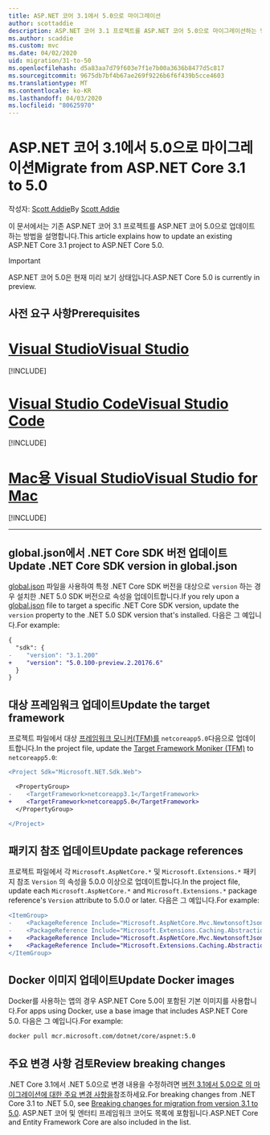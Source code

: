 ```yaml
---
title: ASP.NET 코어 3.1에서 5.0으로 마이그레이션
author: scottaddie
description: ASP.NET 코어 3.1 프로젝트를 ASP.NET 코어 5.0으로 마이그레이션하는 방법을 알아봅니다.
ms.author: scaddie
ms.custom: mvc
ms.date: 04/02/2020
uid: migration/31-to-50
ms.openlocfilehash: d5a83aa7d79f603e7f1e7b00a3636b8477d5c817
ms.sourcegitcommit: 9675db7bf4b67ae269f9226b6f6f439b5cce4603
ms.translationtype: MT
ms.contentlocale: ko-KR
ms.lasthandoff: 04/03/2020
ms.locfileid: "80625970"
---
```

# <a name="migrate-from-aspnet-core-31-to-50"></a><span data-ttu-id="7beda-103">ASP.NET 코어 3.1에서 5.0으로 마이그레이션</span><span class="sxs-lookup"><span data-stu-id="7beda-103">Migrate from ASP.NET Core 3.1 to 5.0</span></span>

<span data-ttu-id="7beda-104">작성자: [Scott Addie](https://github.com/scottaddie)</span><span class="sxs-lookup"><span data-stu-id="7beda-104">By [Scott Addie](https://github.com/scottaddie)</span></span>

<span data-ttu-id="7beda-105">이 문서에서는 기존 ASP.NET 코어 3.1 프로젝트를 ASP.NET 코어 5.0으로 업데이트하는 방법을 설명합니다.</span><span class="sxs-lookup"><span data-stu-id="7beda-105">This article explains how to update an existing ASP.NET Core 3.1 project to ASP.NET Core 5.0.</span></span>

> [!IMPORTANT]
> <span data-ttu-id="7beda-106">ASP.NET 코어 5.0은 현재 미리 보기 상태입니다.</span><span class="sxs-lookup"><span data-stu-id="7beda-106">ASP.NET Core 5.0 is currently in preview.</span></span>

## <a name="prerequisites"></a><span data-ttu-id="7beda-107">사전 요구 사항</span><span class="sxs-lookup"><span data-stu-id="7beda-107">Prerequisites</span></span>

# <a name="visual-studio"></a>[<span data-ttu-id="7beda-108">Visual Studio</span><span class="sxs-lookup"><span data-stu-id="7beda-108">Visual Studio</span></span>](#tab/visual-studio)

[!INCLUDE[](~/includes/net-core-prereqs-vs-5.0.md)]

# <a name="visual-studio-code"></a>[<span data-ttu-id="7beda-109">Visual Studio Code</span><span class="sxs-lookup"><span data-stu-id="7beda-109">Visual Studio Code</span></span>](#tab/visual-studio-code)

[!INCLUDE[](~/includes/net-core-prereqs-vsc-5.0.md)]

# <a name="visual-studio-for-mac"></a>[<span data-ttu-id="7beda-110">Mac용 Visual Studio</span><span class="sxs-lookup"><span data-stu-id="7beda-110">Visual Studio for Mac</span></span>](#tab/visual-studio-mac)

[!INCLUDE[](~/includes/net-core-prereqs-mac-5.0.md)]

---

## <a name="update-net-core-sdk-version-in-globaljson"></a><span data-ttu-id="7beda-111">global.json에서 .NET Core SDK 버전 업데이트</span><span class="sxs-lookup"><span data-stu-id="7beda-111">Update .NET Core SDK version in global.json</span></span>

<span data-ttu-id="7beda-112">[global.json](/dotnet/core/tools/global-json) 파일을 사용하여 특정 .NET Core SDK 버전을 대상으로 `version` 하는 경우 설치한 .NET 5.0 SDK 버전으로 속성을 업데이트합니다.</span><span class="sxs-lookup"><span data-stu-id="7beda-112">If you rely upon a [global.json](/dotnet/core/tools/global-json) file to target a specific .NET Core SDK version, update the `version` property to the .NET 5.0 SDK version that's installed.</span></span> <span data-ttu-id="7beda-113">다음은 그 예입니다.</span><span class="sxs-lookup"><span data-stu-id="7beda-113">For example:</span></span>

```diff
{
  "sdk": {
-    "version": "3.1.200"
+    "version": "5.0.100-preview.2.20176.6"
  }
}
```

## <a name="update-the-target-framework"></a><span data-ttu-id="7beda-114">대상 프레임워크 업데이트</span><span class="sxs-lookup"><span data-stu-id="7beda-114">Update the target framework</span></span>

<span data-ttu-id="7beda-115">프로젝트 파일에서 대상 [프레임워크 모니커(TFM)를](/dotnet/standard/frameworks) `netcoreapp5.0`다음으로 업데이트합니다.</span><span class="sxs-lookup"><span data-stu-id="7beda-115">In the project file, update the [Target Framework Moniker (TFM)](/dotnet/standard/frameworks) to `netcoreapp5.0`:</span></span>

```diff
<Project Sdk="Microsoft.NET.Sdk.Web">

  <PropertyGroup>
-    <TargetFramework>netcoreapp3.1</TargetFramework>
+    <TargetFramework>netcoreapp5.0</TargetFramework>
  </PropertyGroup>

</Project>
```

## <a name="update-package-references"></a><span data-ttu-id="7beda-116">패키지 참조 업데이트</span><span class="sxs-lookup"><span data-stu-id="7beda-116">Update package references</span></span>

<span data-ttu-id="7beda-117">프로젝트 파일에서 각 `Microsoft.AspNetCore.*` 및 `Microsoft.Extensions.*` 패키지 참조 `Version` 의 속성을 5.0.0 이상으로 업데이트합니다.</span><span class="sxs-lookup"><span data-stu-id="7beda-117">In the project file, update each `Microsoft.AspNetCore.*` and `Microsoft.Extensions.*` package reference's `Version` attribute to 5.0.0 or later.</span></span> <span data-ttu-id="7beda-118">다음은 그 예입니다.</span><span class="sxs-lookup"><span data-stu-id="7beda-118">For example:</span></span>

```diff
<ItemGroup>
-    <PackageReference Include="Microsoft.AspNetCore.Mvc.NewtonsoftJson" Version="3.1.2" />
-    <PackageReference Include="Microsoft.Extensions.Caching.Abstractions" Version="3.1.2" />
+    <PackageReference Include="Microsoft.AspNetCore.Mvc.NewtonsoftJson" Version="5.0.0-preview.2.20167.3" />
+    <PackageReference Include="Microsoft.Extensions.Caching.Abstractions" Version="5.0.0-preview.2.20160.3" />
</ItemGroup>
```

## <a name="update-docker-images"></a><span data-ttu-id="7beda-119">Docker 이미지 업데이트</span><span class="sxs-lookup"><span data-stu-id="7beda-119">Update Docker images</span></span>

<span data-ttu-id="7beda-120">Docker를 사용하는 앱의 경우 ASP.NET Core 5.0이 포함된 기본 이미지를 사용합니다.</span><span class="sxs-lookup"><span data-stu-id="7beda-120">For apps using Docker, use a base image that includes ASP.NET Core 5.0.</span></span> <span data-ttu-id="7beda-121">다음은 그 예입니다.</span><span class="sxs-lookup"><span data-stu-id="7beda-121">For example:</span></span>

```bash
docker pull mcr.microsoft.com/dotnet/core/aspnet:5.0
```

## <a name="review-breaking-changes"></a><span data-ttu-id="7beda-122">주요 변경 사항 검토</span><span class="sxs-lookup"><span data-stu-id="7beda-122">Review breaking changes</span></span>

<span data-ttu-id="7beda-123">.NET Core 3.1에서 .NET 5.0으로 변경 내용을 수정하려면 [버전 3.1에서 5.0으로 의 마이그레이션에 대한 주요 변경 사항을](/dotnet/core/compatibility/3.1-5.0)참조하세요.</span><span class="sxs-lookup"><span data-stu-id="7beda-123">For breaking changes from .NET Core 3.1 to .NET 5.0, see [Breaking changes for migration from version 3.1 to 5.0](/dotnet/core/compatibility/3.1-5.0).</span></span> <span data-ttu-id="7beda-124">ASP.NET 코어 및 엔터티 프레임워크 코어도 목록에 포함됩니다.</span><span class="sxs-lookup"><span data-stu-id="7beda-124">ASP.NET Core and Entity Framework Core are also included in the list.</span></span>
